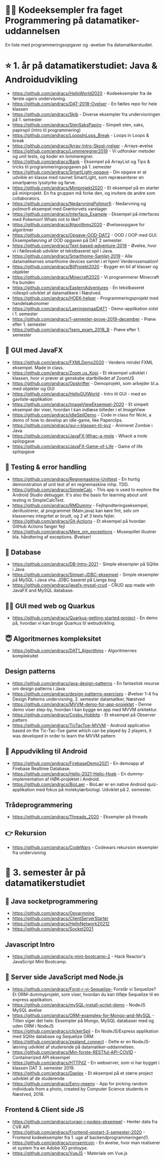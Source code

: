# 👨‍💻 Kodeeksempler fra faget Programmering på datamatiker-uddannelsen 

En liste med programmeringsopgaver og -øvelser fra datamatikerstudiet. 

# ⭐️ 1. år på datamatikerstudiet: Java & Androidudvikling 

- https://github.com/andracs/HelloWorld2020 - Kodeeksempler fra de første ugers undervisning.
- https://github.com/andracs/DAT-2018-Ovelser - En fælles repo for hele klassen
- https://github.com/andracs/Skib - Diverse eksempler fra undervisningen på 1. semester
- https://github.com/andracs/StenSaksPapiro - Simpelt sten, saks, papirspil (intro til programmering)
- https://github.com/andracs/LoopsInLops_Break - Loops in Loops & break
- https://github.com/andracs/Array-Intro-Skost-rrelser - Arrays-øvelse
- https://github.com/andracs/Lommeregner2019 - Vi udforsker metoder og unit tests, og koder en lommeregner. 
- https://github.com/andracs/Bank - Eksempel på ArrayList og Tips & tricks til programmeringsopgaven på 1. semester
- https://github.com/andracs/SmartLight-opgave - Din opgave er at udvikle en klasse med navnet SmartLight, som repræsenterer en smartpæres lysstyrke og farve.
- https://github.com/andracs/Miniprojekt2020 - Et eksempel på en starter på miniprojekt. En fra gruppen må forke den, og invitere de andre som collaborators.
- https://github.com/andracs/NedarvningPolimorfi - Nedarvning og polimorfi eksempel med Grøntorvets varelager
- https://github.com/andracs/Interface_Example - Eksempel på interfaces med Pokemon! Whats not to like?
- https://github.com/andracs/Algorithms2020 - Øvelsesopgave for algoritmer
- https://github.com/andracs/Opgave-OOD-DAT2 - OOD / OOP med GUI. Eksempelløsning af OOD opgaven på DAT 2 semester.
- https://github.com/andracs/Text-based-adventure-2019 - Øvelse, hvor vi i fællesskab udvikler et tekstbaseret spil i Java. 
- https://github.com/andracs/Smarthome-Samlet-2019 - Alle datamatikernes smarthome devices samlet i et hjem! Verdenssensation!
- https://github.com/andracs/BilProjekt2020 - Bygger en bil af klasser og objekter
- https://github.com/andracs/Minecraft2020 - Vi programmerer Minecraft fra bunden
- https://github.com/andracs/EasternAdventures - En tekstbaseret rollespil udviklet af datamatikere i Næstved.
- https://github.com/andracs/HOEK-helper - Programmeringsprojekt med handelsøkonomer
- https://github.com/andracs/LaeringsmaalDAT1 - Demo-applikation sidst i 1. semester  
- https://github.com/andracs/1-semester-prove-2019-december - Prøve efter 1. semester 
- https://github.com/andracs/1sem_exam_2018_B - Prøve efter 1. semester 

## 🌟 GUI med JavaFX	
- https://github.com/andracs/FXMLDemo2020 - Verdens mindst FXML eksempel. Made in class.
- https://github.com/andracs/Zoom.us_Kopi - Et eksempel udivklet i klassen, hvor vi prøver at genskabe startbilledet af ZoomUS
- https://github.com/andracs/Opskrifter - Demoprojekt, som arbejder bl.a. med objekter og GUI
- https://github.com/andracs/HelloGUIWorld - Intro til GUI - med en gavliste-applikation
- https://github.com/andracs/ImageViewEksempel-2020 - Et simpelt eksempel der viser, hvordan I kan indlæse billeder i et ImageView
- https://github.com/andracs/IdleSpilDemo - Code in class for Nicki, a demo of how to develop an idle-game, like Paperclips.
- https://github.com/andracs/gui-i-klassen-til-pvz - Animeret Zombie i Java
- https://github.com/andracs/JavaFX-Whac-a-mole - Whack a mole spilopgave
- https://github.com/andracs/JavaFX-Game-of-Life - Game of life spilopgave

## 🍿 Testing & error handling
- https://github.com/andracs/Regnemaskine-Unittest - En hurtig demonstration af unit test af en regnemaskine mhp. TDD.
- https://github.com/andracs/SimpleCalc - This app is used to explore the Android Studio debugger. It's also the basis for learning about unit testing in SimpleCalcTest.
- https://github.com/andracs/RMDummy - Fejlhpndteringseksempel, derillustrerer, at programmet (Main.java) kan køre fint, selv om klassernes integritet er brudt, og 2 af 3 tests fejler.
- https://github.com/andracs/Git-Actions - Et eksempel på hvordan GitHub Actions fanger fejl
- https://github.com/andracs/Mere_om_exceptions - Musespillet illustrer bla. håndtering af exceptions. Øvelser!

## 🍫 Database
- https://github.com/andracs/DB-Intro-2021 - Simple eksempler på SQlite i Java
- https://github.com/andracs/Simpel-JDBC-eksempel - Simple eksempler på MySQL i Java vha. JDBC baseret på Liangs bog
- https://github.com/andracs/javafx-mysql-crud - CRUD app made with JavaFX and MySQL database.

## 🏴‍☠️ GUI med web og Quarkus
- https://github.com/andracs/Quarkus-getting-started-project - En demo på, hvordan vi kan bruge Quarkus til webudvikling.

## 😇 Algoritmernes kompleksitet
- https://github.com/andracs/DAT1_Algorithms - Algoritmernes kompleksitet

## Design patterns
- https://github.com/andracs/java-design-patterns - En fantastisk resurse om design patterns i Java
- https://github.com/andracs/design-patterns-exercises - Øvelser 1-4 fra Design Patterns undervisning, 2. semester datamatiker, Næstved
- https://github.com/andracs/MVVM-demo-for-app-projektet - Denne demo viser step-by, hvordan I kan bygge en app med MVVM arkitektur.
- https://github.com/andracs/Cosby_Hobbits - Et eksempel på Observer pattern
- https://github.com/andracs/TicTacToe-MVVM - Android application based on the Tic-Tac-Toe game which can be played by 2 players, it was developed in order to learn the MVVM pattern

## 🍬 Appudvikling til Android
- https://github.com/andracs/FirebaseDemo2021 - En demoapp af Firebase Realtime Database.
- https://github.com/andracs/Hello-2021-Hello-Hoek - En dummy-implementation af HØK-projektet i Android.
- https://github.com/andracs/BioLaer - BioLær er en native Android quiz-applikation med fokus på molekylærbiologi. Udviklet på 2. semester. 

## Trådeprogrammering
- https://github.com/andracs/Threads_2020 - Eksempler på threads

## 👉 Rekursion
- https://github.com/andracs/CodeWars - Codewars rekursion eksempler fra undervisning 

# 🥳 3. semester år på datamatikerstudiet

## 🧐 Java socketprogrammering
- https://github.com/andracs/Opvarmning
- https://github.com/andracs/ClientServerStarter
- https://github.com/andracs/HelloNetwork20212
- https://github.com/andracs/Socket2021

## Javascript Intro
- https://github.com/andracs/js-mini-bootcamp-2 - Hack Reactor's JavaScript Mini Bootcamp.

## 🧃 Server side JavaScript med Node.js
- https://github.com/andracs/Forst-r-vi-Sequelize- Forstår vi Sequelize? Et ORM-dummyprojekt, som viser, hvordan du kan tilføje Sequelize til en express applikation.
- https://github.com/andracs/mySQL-install-script-demo - NodeJS MySQL øvelse
- https://github.com/andracs/ORM-examples-for-Mongo-and-MySQL - Titlen siger det hele: Eksempler på Mongo, MySQL databaser med og uden ORM i NodeJS
- https://github.com/andracs/clickerSpil - En NodeJS/Express applikation med SQlite database og Sequelize ORM
- https://github.com/andracs/zealand_connect - Dette er en NodeJS-løsning udviklet af studerende på datamatiker-uddannelsen. 
- https://github.com/andracs/Min-forste-RESTful-API-COVID - Containerized API eksempel
- https://github.com/andracs/HTTPd2 - En webserver, som vi har bygget i klassen DAT 3. semester 2019.
- https://github.com/andracs/Daplex - Et eksempel på et større project udviklet af de studerende
- https://github.com/andracs/Eeny-meeny - App for picking random individuals from a photo, created by Computer Science students in Næstved, 2018.

## Frontend & Client side JS
- https://github.com/andracs/cvrapi-i-nodejs-eksempel - Henter data fra CVR API
- https://github.com/andracs/Frontend-opstart-3-semester-2020 - Frontend kodeeksempler fra 1. uge af backendprogrammeringen(!).
- https://github.com/andracs/consentcoin - En øvelse, hvor man realiserer et system fra en Adobe XD protoype. 
- https://github.com/andracs/VueJS - Materiale om Vue.js
